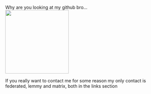  Why are you looking at my github bro...  
 <img src="https://github.com/itszednotzee/itszednotzee/assets/136630409/4c470552-eebb-493d-99e1-59cb2508b615" width="200" />  

 If you really want to contact me for some reason my only contact is federated, lemmy and matrix, both in the links section
